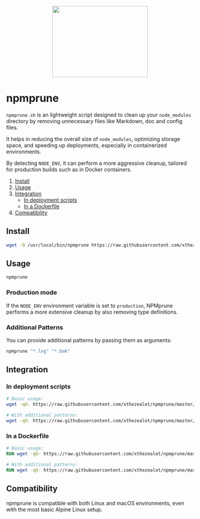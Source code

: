 <p align="center"><img src="https://i.imgur.com/joBUSud.jpg" width="256" height="192"></p>

# npmprune

`npmprune.sh` is an lightweight script designed to clean up your `node_modules` directory by removing unnecessary files like Markdown, doc and config files.

It helps in reducing the overall size of `node_modules`, optimizing storage space, and speeding up deployments, especially in containerized environments.

By detecting `NODE_ENV`, it can perform a more aggressive cleanup, tailored for production builds such as in Docker containers.

1. [Install](#install)
2. [Usage](#usage)
3. [Integration](#integration)
   - [In deployment scripts](#in-deployment-scripts)
   - [In a Dockerfile](#in-a-dockerfile)
4. [Compatibility](#compatibility)

## Install

```sh
wget -O /usr/local/bin/npmprune https://raw.githubusercontent.com/xthezealot/npmprune/master/npmprune.sh && chmod +x /usr/local/bin/npmprune
```

## Usage

```sh
npmprune
```

### Production mode

If the `NODE_ENV` environment variable is set to `production`, NPMprune performs a more extensive cleanup by also removing type definitions.

### Additional Patterns

You can provide additional patterns by passing them as arguments:

```sh
npmprune "*.log" "*.bak"
```

## Integration

### In deployment scripts

```sh
# Basic usage:
wget -qO- https://raw.githubusercontent.com/xthezealot/npmprune/master/npmprune.sh | sh

# With additional patterns:
wget -qO- https://raw.githubusercontent.com/xthezealot/npmprune/master/npmprune.sh | sh -s -- "*.log" "*.bak"
```

### In a Dockerfile

```dockerfile
# Basic usage:
RUN wget -qO- https://raw.githubusercontent.com/xthezealot/npmprune/master/npmprune.sh | sh

# With additional patterns:
RUN wget -qO- https://raw.githubusercontent.com/xthezealot/npmprune/master/npmprune.sh | sh -s -- "*.log" "*.bak"
```

## Compatibility

npmprune is compatible with both Linux and macOS environments, even with the most basic Alpine Linux setup.

